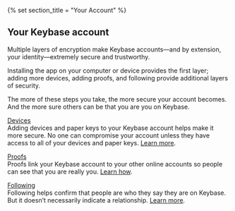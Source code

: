 {% set section_title = "Your Account" %}

## Your Keybase account
Multiple layers of encryption make Keybase accounts—and by extension, your identity—extremely secure and trustworthy.

Installing the app on your computer or device provides the first layer; adding more devices, adding proofs, and following provide additional layers of security.

The more of these steps you take, the more secure your account becomes. And the more sure others can be that you are you on Keybase.

[Devices](account/devices)  
Adding devices and paper keys to your Keybase account helps make it more secure. No one can compromise your account unless they have access to all of your devices and paper keys. [Learn more](account/devices).

[Proofs](account/proofs)  
Proofs link your Keybase account to your other online accounts so people can see that you are really you. [Learn how](account/proofs).

[Following](accounts/following)  
Following helps confirm that people are who they say they are on Keybase. But it doesn’t necessarily indicate a relationship. [Learn more](accounts/following).
